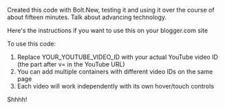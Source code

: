 Created this code with Bolt.New, testing it and using it over the course of about fifteen minutes. Talk about advancing technology.

Here's the instructions if you want to use this on your blogger.com site

To use this code:

1. Replace YOUR_YOUTUBE_VIDEO_ID with your actual YouTube video ID (the part after v= in the YouTube URL)
2. You can add multiple containers with different video IDs on the same page
3. Each video will work independently with its own hover/touch controls

Shhhh!
